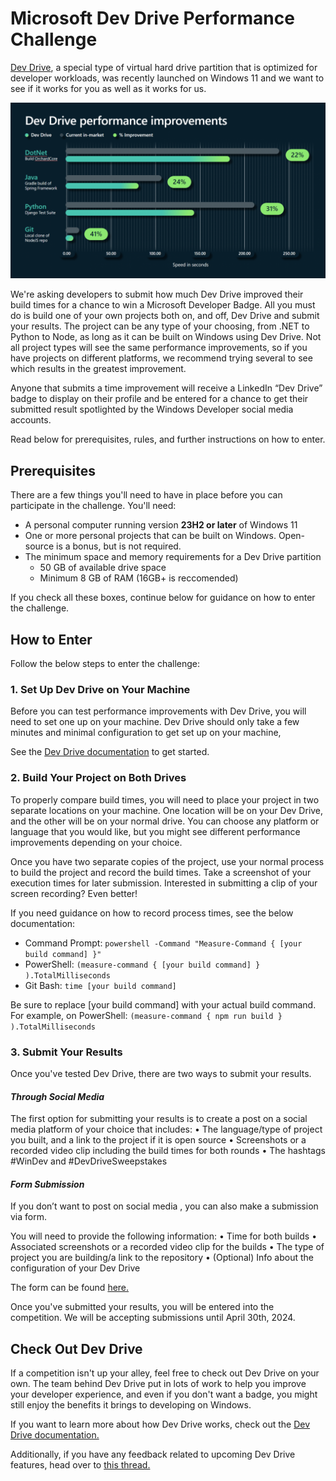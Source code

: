 # Microsoft Dev Drive Performance Challenge

[Dev Drive](https://aka.ms/windex/devdrive/docs), a special type of virtual hard drive partition that is optimized for developer workloads, was recently launched on Windows 11 and we want to see if it works for you as well as it works for us.

![Graphic showing Dev Drive performance improvements for different platforms](DevDrivePerf.png)

We're asking developers to submit how much Dev Drive improved their build times for a chance to win a Microsoft Developer Badge. All you must do is build one of your own projects both on, and off, Dev Drive and submit your results. The project can be any type of your choosing, from .NET to Python to Node, as long as it can be built on Windows using Dev Drive. Not all project types will see the same performance improvements, so if you have projects on different platforms, we recommend trying several to see which results in the greatest improvement.

Anyone that submits a time improvement will receive a LinkedIn “Dev Drive” badge to display on their profile and be entered for a chance to get their submitted result spotlighted by the Windows Developer social media accounts. 

Read below for prerequisites, rules, and further instructions on how to enter.

## Prerequisites

There are a few things you'll need to have in place before you can participate in the challenge. You'll need:

* A personal computer running version **23H2 or later** of Windows 11
* One or more personal projects that can be built on Windows. Open-source is a bonus, but is not required.
* The minimum space and memory requirements for a Dev Drive partition
    * 50 GB of available drive space
    * Minimum 8 GB of RAM (16GB+ is reccomended)

If you check all these boxes, continue below for guidance on how to enter the challenge.

## How to Enter 

Follow the below steps to enter the challenge:

### 1. Set Up Dev Drive on Your Machine 

Before you can test performance improvements with Dev Drive, you will need to set one up on your machine. Dev Drive should only take a few minutes and minimal configuration to get set up on your machine,

See the [Dev Drive documentation](https://aka.ms/windex/devdrive/docs) to get started.

### 2. Build Your Project on Both Drives
To properly compare build times, you will need to place your project in two separate locations on your machine. One location will be on your Dev Drive, and the other will be on your normal drive. You can choose any platform or language that you would like, but you might see different performance improvements depending on your choice.

Once you have two separate copies of the project, use your normal process to build the project and record the build times.  Take a screenshot of your execution times for later submission. Interested in submitting a clip of your screen recording? Even better!  

If you need guidance on how to record process times, see the below documentation:
- Command Prompt: `powershell -Command "Measure-Command { [your build command] }"`
- PowerShell: `(measure-command { [your build command] } ).TotalMilliseconds`
- Git Bash: `time [your build command]`

Be sure to replace [your build command] with your actual build command. For example, on PowerShell: `(measure-command { npm run build } ).TotalMilliseconds`

### 3. Submit Your Results

Once you've tested Dev Drive, there are two ways to submit your results.

#### *Through Social Media*

The first option for submitting your results is to create a post on a social media platform of your choice that includes:
•	The language/type of project you built, and a link to the project if it is open source
•	Screenshots or a recorded video clip including the build times for both rounds
•	The hashtags #WinDev and #DevDriveSweepstakes

#### *Form Submission*

If you don’t want to post on social media , you can also make a submission via form.

You will need to provide the following information:
•	Time for both builds
•	Associated screenshots or a recorded video clip for the builds
•	The type of project you are building/a link to the repository
•	(Optional) Info about the configuration of your Dev Drive

The form can be found [here.]()

Once you've submitted your results, you will be entered into the competition. We will be accepting submissions until April 30th, 2024.  

## Check Out Dev Drive  

If a competition isn't up your alley, feel free to check out Dev Drive on your own. The team behind Dev Drive put in lots of work to help you improve your developer experience, and even if you don't want a badge, you might still enjoy the benefits it brings to developing on Windows.

If you want to learn more about how Dev Drive works, check out the [Dev Drive documentation.](https://aka.ms/windex/devdrive/docs)

Additionally, if you have any feedback related to upcoming Dev Drive features, head over to [this thread.](https://aka.ms/windex/devdrive/feedback)
